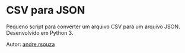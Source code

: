 # CSV para JSON

Pequeno script para converter um arquivo CSV para um arquivo JSON. Desenvolvido em Python 3.

Autor: [andre.rsouza](https://www.linkedin.com/in/andr%C3%A9darochasouza/)
